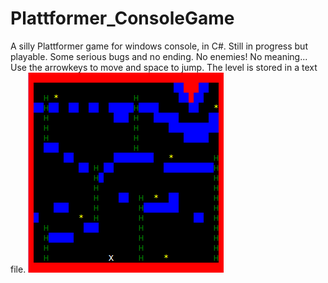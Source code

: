 # Plattformer_ConsoleGame
A silly Plattformer game for windows console, in C#. Still in progress but playable.
Some serious bugs and no ending. No enemies! No meaning...
Use the arrowkeys to move and space to jump.
The level is stored in a text file.
![alt tag](https://raw.githubusercontent.com/nilsjc/Plattformer_ConsoleGame/master/ASCII_platformer.png)
